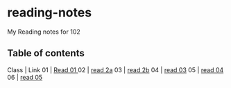 # reading-notes
My Reading notes for 102

## Table of contents 

Class | Link
01 | [Read 01 ](https://samahdasan.github.io/reading-notes/read001)
02 | [read 2a](https://samahdasan.github.io/reading-notes/sammarise) 
03 | [read 2b](https://samahdasan.github.io/reading-notes/gitSammarize)
04 | [read 03](https://samahdasan.github.io/reading-notes/read03)
05 | [read 04](https://samahdasan.github.io/reading-notes/read04)
06 | [read 05](https://samahdasan.github.io/reading-notes/read05)